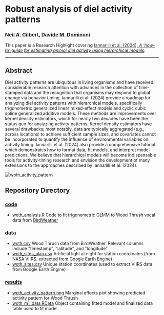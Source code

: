 # Robust analysis of diel activity patterns

### [Neil A. Gilbert](https://gilbertecology.com), [Davide M. Dominoni](https://www.davidedominoni.com/)

This paper is a Research Highlight covering [Iannarilli et al. (2024), *A 'how-to' guide for estimating animal diel activity using hierarchical models*](https://besjournals.onlinelibrary.wiley.com/doi/full/10.1111/1365-2656.14213). 
__________________________________________________________________________________________________________________________________________

## Abstract
Diel activity patterns are ubiquitous in living organisms and have received considerable research attention with advances in the collection of time-stamped data and the recognition that organisms may respond to global change via behavior timing. Iannarilli et al. (2024) provide a roadmap for analyzing diel activity patterns with hierarchical models, specifically trigonometric generalized linear mixed-effect models and cyclic cubic spline generalized additive models. These methods are improvements over kernel density estimators, which for nearly two decades have been the status quo for analyzing activity patterns. Kernel density estimators have several drawbacks; most notably, data are typically aggregated (e.g., across locations) to achieve sufficient sample sizes, and covariates cannot be incorporated to quantify the influence of environmental variables on activity timing. Iannarilli et al. (2024) also provide a comprehensive tutorial which demonstrates how to format data, fit models, and interpret model predictions. We believe that hierarchical models will become indispensable tools for activity-timing research and envision the development of many extensions to the approaches described by Iannarilli et al. (2024).

![woth_activity_pattern](https://github.com/user-attachments/assets/08b4518c-7c7a-4630-b4b5-3f22d302f184)

## Repository Directory

### [code](./code) 
* [woth_analysis.R](./code/woth_analysis.R) Code to fit trigonometric GLMM to Wood Thrush vocal data from [BirdWeather](https://www.birdweather.com/)

### [data](./data)
* [woth.csv](./data/woth.csv) Wood Thrush data from BirdWeather. Relevant columns include "timestamp", "latitude", and "longitude"
* [woth_sites_alan.csv](./data/woth_sites_alan.csv) Artificial light at night for station coordinates (from NASA VIIRS, extracted from Google Earth Engine)
* [woth_sites.csv](./data/woth_sites.csv) Unique station coordinates (used to extract VIIRS data from Google Earth Engine)

### [results](./results)
* [woth_activity_pattern.png](./results/woth_activity_pattern.png) Marginal effects plot showing predicted activity pattern for Wood Thrush
* [woth_m1_data.RData](./results/woth_m1_data.RData) Object containing fitted model and finalized data table used to fit model  
